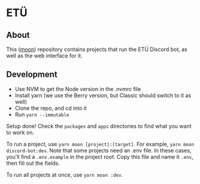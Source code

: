 # ETÜ

## About

This ([moon](https://moonrepo.dev/)) repository contains projects that run the
ETÜ Discord bot, as well as the web interface for it.

## Development

- Use NVM to get the Node version in the .nvmrc file
- Install yarn (we use the Berry version, but Classic should switch to it as well)
- Clone the repo, and cd into it
- Run `yarn --immutable`

Setup done! Check the `packages` and `apps` directories to find what you want to
work on.

To run a project, use `yarn moon [project]:[target]`. For example, `yarn
moon discord-bot:dev`. Note that some projects need an .env file. In these
cases, you'll find a `.env.example` in the project root. Copy this file and name
it `.env`, then fill out the fields.

To run all projects at once, use `yarn moon :dev`.
